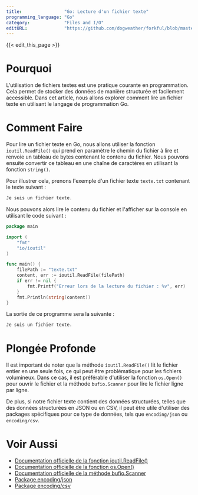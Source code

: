 ```yaml
---
title:                "Go: Lecture d'un fichier texte"
programming_language: "Go"
category:             "Files and I/O"
editURL:              "https://github.com/dogweather/forkful/blob/master/content/fr/go/reading-a-text-file.md"
---
```


{{< edit_this_page >}}

# Pourquoi

L'utilisation de fichiers textes est une pratique courante en programmation. Cela permet de stocker des données de manière structurée et facilement accessible. Dans cet article, nous allons explorer comment lire un fichier texte en utilisant le langage de programmation Go.

# Comment Faire

Pour lire un fichier texte en Go, nous allons utiliser la fonction `ioutil.ReadFile()` qui prend en paramètre le chemin du fichier à lire et renvoie un tableau de bytes contenant le contenu du fichier. Nous pouvons ensuite convertir ce tableau en une chaîne de caractères en utilisant la fonction `string()`.

Pour illustrer cela, prenons l'exemple d'un fichier texte `texte.txt` contenant le texte suivant :

```Go
Je suis un fichier texte.
```

Nous pouvons alors lire le contenu du fichier et l'afficher sur la console en utilisant le code suivant :

```Go
package main

import (
	"fmt"
	"io/ioutil"
)

func main() {
	filePath := "texte.txt"
	content, err := ioutil.ReadFile(filePath)
	if err != nil {
		fmt.Printf("Erreur lors de la lecture du fichier : %v", err)
	}
	fmt.Println(string(content))
}
```

La sortie de ce programme sera la suivante :

```Go
Je suis un fichier texte.
```

# Plongée Profonde

Il est important de noter que la méthode `ioutil.ReadFile()` lit le fichier entier en une seule fois, ce qui peut être problématique pour les fichiers volumineux. Dans ce cas, il est préférable d'utiliser la fonction `os.Open()` pour ouvrir le fichier et la méthode `bufio.Scanner` pour lire le fichier ligne par ligne.

De plus, si notre fichier texte contient des données structurées, telles que des données structurées en JSON ou en CSV, il peut être utile d'utiliser des packages spécifiques pour ce type de données, tels que `encoding/json` ou `encoding/csv`.

# Voir Aussi

- [Documentation officielle de la fonction ioutil.ReadFile()](https://golang.org/pkg/io/ioutil/#ReadFile)
- [Documentation officielle de la fonction os.Open()](https://golang.org/pkg/os/#Open)
- [Documentation officielle de la méthode bufio.Scanner](https://golang.org/pkg/bufio/#Scanner)
- [Package encoding/json](https://golang.org/pkg/encoding/json/)
- [Package encoding/csv](https://golang.org/pkg/encoding/csv/)